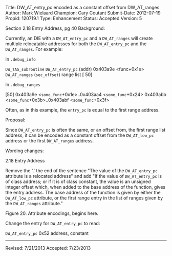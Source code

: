 Title:       DW_AT_entry_pc encoded as a constant offset from DW_AT_ranges
Author:      Mark Wielaard
Champion:    Cary Coutant
Submit-Date: 2012-07-19
Propid:      120719.1
Type:        Enhancement
Status:      Accepted
Version:     5

Section 2.18 Entry Address, pg 40
Background:

Currently, an DIE with a `DW_AT_entry_pc` and a `DW_AT_ranges` will create
multiple relocatable addresses for both the `DW_AT_entry_pc` and the
`DW_AT_ranges`. For example:

In `.debug_info`

`DW_TAG_subroutine`
  `DW_AT_entry_pc` (addr) 0x403a9e <func+0x1e>
  `DW_AT_ranges` (`sec_offset`) range list [    50]

In `.debug_ranges`

[50] 0x403a9e <`some_func`+0x1e>..0x403aa4 <`some_func`+0x24>
     0x403abb <`some_func`+0x3b>..0x403abf <`some_func`+0x3f>

Often, as in this example, the `entry_pc` is equal to the first range
address.

Proposal:

Since `DW_AT_entry_pc` is often the same, or an offset from, the
first range list address, it can be encoded as a constant offset
from the `DW_AT_low_pc` address or the first `DW_AT_ranges` address.

Wording changes:

2.18 Entry Address

Remove the '.' the end of the sentence "The value of the
`DW_AT_entry_pc` attribute is a relocated address" and add "if the
value of `DW_AT_entry_pc` is of class address; or if it is of class
constant, the value is an unsigned integer offset which, when
added to the base address of the function, gives the entry
address. The base address of the function is given by either the
`DW_AT_low_pc` attribute, or the first range entry in the list of
ranges given by the `DW_AT_ranges` attribute."

Figure 20. Attribute encodings, begins here.

Change the entry for `DW_AT_entry_pc` to read:

`DW_AT_entry_pc`   0x52   address, constant


---
Revised: 7/21/2013
Accepted: 7/23/2013
